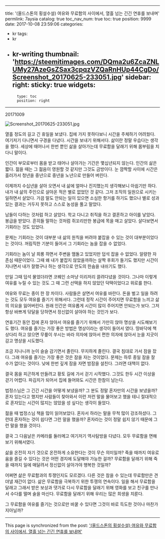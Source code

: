 
---
title: '(올드스톤의 횡설수설) 여유와 무료함의 사이에서, 열흘 넘는 긴긴 연휴를 보내며'
permlink: 7aysia
catalog: true
toc_nav_num: true
toc: true
position: 9999
date: 2017-10-08 23:59:06
categories:
- kr
tags:
- kr
- kr-writing
thumbnail: 'https://steemitimages.com/DQma2u6ZcaZNLUMy27AzeGsZSax3cpqzVZQaRnHUp44CgDo/Screenshot_20170625-233051.jpg'
sidebar:
    right:
        sticky: true
widgets:
    -
        type: toc
        position: right
---


20171009 

![Screenshot_20170625-233051.jpg](https://steemitimages.com/DQma2u6ZcaZNLUMy27AzeGsZSax3cpqzVZQaRnHUp44CgDo/Screenshot_20170625-233051.jpg)

열흘 정도의 길고 긴 휴일을 보냈다. 집에 가지 못하다보니 시간을 주체하기 어려웠다. 여기저기 다니면서 구경을 다녔다. 시간을 보내기 위해서다. 삶이란 정말 우습다는 생각을 했다. 세상에 때어나서 한번 뿐인 삶을 살아가는데 무료함을 달래기 위해 몸부림을 치다니 말이다. 

인간이 부모로부터 몸을 받고 태어나 살아가는 기간은 몇십년되지 않는다. 인간의 삶은 짧다. 젊을 때는 그 젊음이 영원할 것 같지만 그것도 금방이다. 눈 깜짝할 사이에 시간은 흘러가서 청년을 중년으로 중년을 노년으로 만들어 버린다. 

이제까지 수십년을 살아 오면서 내 삶에 얼마나 진지했는지 생각해보니 아쉽기만 하다. 내가 내 삶의 주인으로 살아온 적은 별로 없었던 것 같다. 그저 조직의 일원으로 시키는 일하면서 살았다. 가끔 말도 안되는 일이 있으면 소심한 항거를 하기도 했으나 별로 성과있는 결과는 거두지 못하고 스스로 농성을 풀고 말았다. 

남들이 다하는 것처럼 하고 살았다. 학교 다니고 취직을 하고 결혼하고 아이를 낳았다. 봉급을 받았다. 흔히들 말하는 것처럼 쥐꼬리만한 봉급에 목을 매고 살았다. 살다보면서 기회라는 것도 있었다. 

문제는 기회라는 것이 대부분 내 삶의 원칙을 버려야 붙잡을 수 있는 것이 대부분이었다는 것이다. 꺼림직한 기분이 들어서 그 기회라는 놈을 잡을 수 없었다. 

기회라는 놈이 날 희롱 하면서 주변을 맴돌고 있었지만 덥석 잡을 수 없었다. 알량한 자존심 때문이었다. 그때 왜 내가 붙잡지 않았을까하는 살짝 후회가 들기도 했지만 시간이 지나면서 내가 잘했구나 하는 생각으로 안도의 한숨을 내쉬기도 했다. 

만일 그때 덥석 물었더라면 코꿰인 소마냥 이리저리 끌려다녔을 것이다. 그나마 이렇게 여유를 누릴 수 있는 것도 그 때 그런 선택을 하지 않았던 덕택이었다고 위로를 한다.

여유와 무료는 종이 한 장 차이다. 사람들은 살면서 여유를 바란다. 돈을 벌고 일을 하려는 것도 모두 여유를 즐기기 위해서다. 그런데 정작 시간이 주어지면 무료함을 느끼고 삶의 의요을 잃어버린다. 원래 인간은 여유롭게 시간이 많이 주어지면 안되는가 보다. 그저 항상 바쁘게 닦달을 당하면서 정신없이 살아야 하는 것인가 보다. 

연휴기간 동안 집에 혼자 앉아서 여유를 즐기기 위해서 가만히 앉아 명상을 시도해보기도 했다. 여유를 즐기는 가장 좋은 방법은 명상이라는 생각이 들어서 였다. 땅바닥에 책상다리 하고 앉으면 무릎이 쑤시는 바라 의자에 앉아서 편한 의자에 앉아서 눈을 지긋이 감고 명상을 시도했다. 

조금 지나니까 눈이 슬슬 감기면서 졸린다. 무지하게 졸린다. 결국 침대로 가서 잠을 잤다. 그래 여유를 즐기는 가장 좋은 것은 잠을 자는 것이었다. 문제는 하루 종일 잠을 잘 수가 없다는 것이다. 낮에 한번 깊게 잠을 자면 밤잠을 설친다. 그러면 대책이 없다.

결국 몸을 피곤하게  만들려고 황토 길에 가서 걷기 시작했다. 그것도 한두 시간 이상을 걷기 어렵다. 파김치가 되어서 집에 들어와도 시간은 한참이 남는다. 

법정스님은 그 긴긴 시간을 어떻게 보냈을까? 그 분도 정말 혼자만의 시간을 보냈을까? 혼자 있는다고 했지만 사람들이 찾아와서 이런 저런 말을 물어보고 했을 테니 절대적으로 혼자있는 시간이 많지는 않았을 성 싶다는 생각이 들었다. 

젊을 때 법정스님 책을 많이 읽어보았다. 혼자서 하라는 말을 무척 많이 강조하셨다. 그런데 혼자하는 것이 쉽다면 그런 말을 했을까? 혼자라는 것이 정말 쉽지 않기 때문에 그런 말을 했을 것이다. 

결국 그 다음날은 카메라를 둘러메고 여기저기 역사탐방을 다녔다. 모두 무료함을 면해보기 위해서였다. 

삶을 온전히 자기 것으로 온전하게 소유한다는 것이 무슨 의미일까? 죽을 때까지 여유로움을 즐길 수 있다는 것은 어떤 경지에 도달해야 가능한 걸까? 무료함을 달래기 위해 죽을 때까지 일에 매달려서 정신없이 살아가야 행복한 것일까? 

어쩌면 삶은 무료함과의 투쟁인지도 모르겠다. 다른 것은 참을 수 있는데 무료함만은 견뎌낼 재간이 없다. 삶은 무료함을 극복하기 위한 투쟁의 연속이다. 일을 해서 무료함을 달래고 그래서 받은 보상과 댓가로 다시 무료함을 달래기 위해 영화를 보고 친구를 만나서 수다를 떨며 술을 마신다. 무료함을 달래기 위해 우리는 많은 희생을 치룬다. 

그 무료함을 여유를 즐기는 것으로만 바꿀 수 있다면 그것이 바로 득도한 것이나 마찬가지아닐까?

- - -

This page is synchronized from the post: ['(올드스톤의 횡설수설) 여유와 무료함의 사이에서, 열흘 넘는 긴긴 연휴를 보내며'](https://steemit.com/@oldstone/7aysia)
